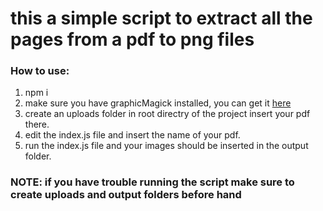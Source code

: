 # this a simple script to extract all the pages from a pdf to png files
### How to use: 
1. npm i 
2. make sure you have graphicMagick installed, you can get it [here](http://www.graphicsmagick.org/)
3. create an uploads folder in root directry of the project insert your pdf there.
4. edit the index.js file and insert the name of your pdf.
5. run the index.js file and your images should be inserted in the output folder.

### NOTE: if you have trouble running the script make sure to create uploads and output folders before hand
